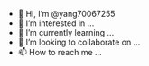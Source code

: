 - 👋 Hi, I’m @yang70067255
- 👀 I’m interested in ...
- 🌱 I’m currently learning ...
- 💞️ I’m looking to collaborate on ...
- 📫 How to reach me ...

<!---
yang70067255/yang70067255 is a ✨ special ✨ repository because its `README.md` (this file) appears on your GitHub profile.
You can click the Preview link to take a look at your changes.
--->
